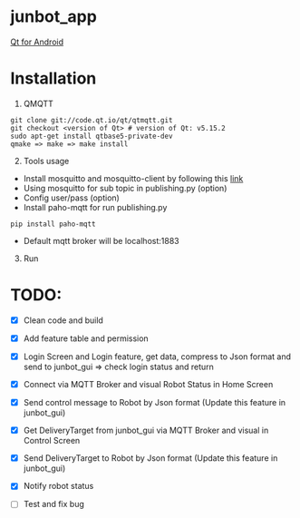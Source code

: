 # junbot_app

[Qt for Android](https://www.youtube.com/watch?v=w2RRgRGHsDA)

# Installation

1. QMQTT
```
git clone git://code.qt.io/qt/qtmqtt.git
git checkout <version of Qt> # version of Qt: v5.15.2
sudo apt-get install qtbase5-private-dev
qmake => make => make install
```
2. Tools usage

- Install mosquitto and mosquitto-client by following this [link](https://www.digitalocean.com/community/tutorials/how-to-install-and-secure-the-mosquitto-mqtt-messaging-broker-on-ubuntu-18-04)
- Using mosquitto for sub topic in publishing.py (option)
- Config user/pass (option)
- Install paho-mqtt for run publishing.py
```
pip install paho-mqtt
```
- Default mqtt broker will be localhost:1883

3. Run


# TODO:

- [x] Clean code and build 
- [x] Add feature table and permission
- [x] Login Screen and Login feature, get data, compress to Json format and send to junbot_gui => check login status and return
- [x] Connect via MQTT Broker and visual Robot Status in Home Screen
- [x] Send control message to Robot by Json format (Update this feature in junbot_gui)
- [x] Get DeliveryTarget from junbot_gui via MQTT Broker and visual in Control Screen
- [x] Send DeliveryTarget to Robot by Json format (Update this feature in junbot_gui)
- [x] Notify robot status
- [ ] Test and fix bug


